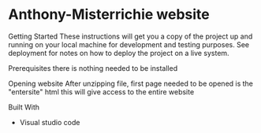 # Anthony-Misterrichie website


Getting Started
These instructions will get you a copy of the project up and running on your local machine for development and testing purposes.
See deployment for notes on how to deploy the project on a live system.

Prerequisites
there is nothing needed to be installed

Opening website
After unzipping file, first page needed to be opened is the "entersite" html this will give access to the entire website

Built With
* Visual studio code

